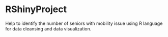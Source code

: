 # RShinyProject
Help to identify the number of seniors with mobility issue using R language for data cleansing and data visualization.
